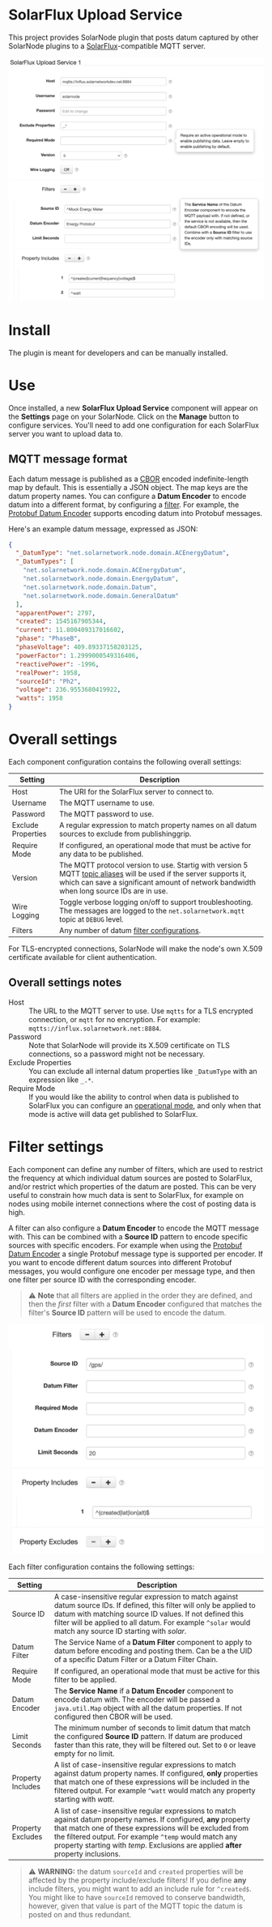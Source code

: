 # SolarFlux Upload Service

This project provides SolarNode plugin that posts datum captured by other SolarNode plugins to a
[SolarFlux][solarflux]-compatible MQTT server.

![SolarFlux overall settings](docs/solarnode-solarflux-upload-settings.png)

# Install

The plugin is meant for developers and can be manually installed.

# Use

Once installed, a new **SolarFlux Upload Service** component will appear on the **Settings** page on
your SolarNode. Click on the **Manage** button to configure services. You'll need to add one
configuration for each SolarFlux server you want to upload data to.


## MQTT message format

Each datum message is published as a [CBOR][cbor] encoded indefinite-length map by default. This is
essentially a JSON object. The map keys are the datum property names. You can configure a 
**Datum Encoder** to encode datum into a different format, by configuring a [filter](#filter-settings).
 For example, the [Protobuf Datum Encoder][protobuf-io] supports encoding datum into Protobuf messages.

Here's an example datum message, expressed as JSON:

```json
{
  "_DatumType": "net.solarnetwork.node.domain.ACEnergyDatum", 
  "_DatumTypes": [
    "net.solarnetwork.node.domain.ACEnergyDatum", 
    "net.solarnetwork.node.domain.EnergyDatum", 
    "net.solarnetwork.node.domain.Datum", 
    "net.solarnetwork.node.domain.GeneralDatum"
  ], 
  "apparentPower": 2797, 
  "created": 1545167905344, 
  "current": 11.800409317016602, 
  "phase": "PhaseB", 
  "phaseVoltage": 409.89337158203125, 
  "powerFactor": 1.2999000549316406, 
  "reactivePower": -1996, 
  "realPower": 1958, 
  "sourceId": "Ph2", 
  "voltage": 236.9553680419922, 
  "watts": 1958
}
```


# Overall settings

Each component configuration contains the following overall settings:

| Setting | Description |
|---------|-------------|
| Host | The URI for the SolarFlux server to connect to. |
| Username | The MQTT username to use. |
| Password | The MQTT password to use. |
| Exclude Properties | A regular expression to match property names on all datum sources to exclude from publishinggrip. |
| Require Mode | If configured, an operational mode that must be active for any data to be published. |
| Version | The MQTT protocol version to use. Startig with version 5 MQTT [topic aliases][mqtt-topic-aliases] will be used if the server supports it, which can save a significant amount of network bandwidth when long source IDs are in use.  |
| Wire Logging | Toggle verbose logging on/off to support troubleshooting. The messages are logged to the `net.solarnetwork.mqtt` topic at `DEBUG` level. |
| Filters | Any number of datum [filter configurations](#filter-settings). |

For TLS-encrypted connections, SolarNode will make the node's own X.509 certificate available for
client authentication.

## Overall settings notes

<dl>
	<dt>Host</dt>
	<dd>The URL to the MQTT server to use. Use <code>mqtts</code> for a TLS encrypted connection,
	or <code>mqtt</code> for no encryption. For example: <code>mqtts://influx.solarnetwork.net:8884</code>.</dd>
	<dt>Password</dt>
	<dd>Note that SolarNode will provide its X.509 certificate on TLS connections, so a password
	might not be necessary.</dd>
	<dt>Exclude Properties</dt>
	<dd>You can exclude all internal datum properties like <code>_DatumType</code> with an expression
	like <code>_.*</code>.</dd>
	<dt>Require Mode</dt>
	<dd>If you would like the ability to control when data is published to SolarFlux you can
	configure an <a href="https://github.com/SolarNetwork/solarnetwork/wiki/SolarNode-Operational-Modes">operational mode</a>,
	and only when that mode is active will data get published to SolarFlux.</dd>
</dl>

# Filter settings

Each component can define any number of filters, which are used to restrict the frequency at which
individual datum sources are posted to SolarFlux, and/or restrict which properties of the datum
are posted. This can be very useful to constrain how much data is sent to SolarFlux, for example
on nodes using mobile internet connections where the cost of posting data is high.

A filter can also configure a **Datum Encoder** to encode the MQTT message with. This can be 
combined with a **Source ID** pattern to encode specific sources with specific encoders. For 
example when using the [Protobuf Datum Encoder][protobuf-io] a single Protobuf message type is
supported per encoder. If you want to encode different datum sources into different Protobuf 
messages, you would configure one encoder per message type, and then one filter per source ID
with the corresponding encoder.

> :warning: **Note** that all filters are applied in the order they are defined, and then the 
> _first_ filter with a **Datum Encoder** configured that matches the filter's **Source ID**
> pattern will be used to encode the datum.

![SolarFlux filter settings](docs/solarnode-solarflux-upload-filter-settings.png)

Each filter configuration contains the following settings:

| Setting | Description |
|---------|-------------|
| Source ID | A case-insensitive regular expression to match against datum source IDs. If defined, this filter will only be applied to datum with matching source ID values. If not defined this filter will be applied to all datum. For example `^solar` would match any source ID starting with _solar_. |
| Datum Filter | The Service Name of a **Datum Filter** component to apply to datum before encoding and posting them. Can be a the UID of a specific Datum Filter or a Datum Filter Chain. |
| Require Mode | If configured, an operational mode that must be active for this filter to be applied. |
| Datum Encoder | The <b>Service Name</b> if a <b>Datum Encoder</b> component to encode datum with. The encoder will be passed a `java.util.Map` object with all the datum properties. If not configured then CBOR will be used. |
| Limit Seconds | The minimum number of seconds to limit datum that match the configured **Source ID** pattern. If datum are produced faster than this rate, they will be filtered out. Set to `0` or leave empty for no limit. |
| Property Includes | A list of  case-insensitive regular expressions to match against datum property names. If configured, **only** properties that match one of these expressions will be included in the filtered output. For example `^watt` would match any property starting with _watt_.  |
| Property Excludes | A list of  case-insensitive regular expressions to match against datum property names. If configured, **any** property that match one of these expressions will be excluded from the filtered output. For example `^temp` would match any property starting with _temp_. Exclusions are applied **after** property inclusions.  |

> :warning: **WARNING:** the datum `sourceId` and `created` properties will be affected by the 
  property include/exclude filters! If you define **any** include filters, you might want to
  add an include rule for `^created$`. You might like to have `sourceId` removed to conserve
  bandwidth, however, given that value is part of the MQTT topic the datum is posted on and thus
  redundant.

[cbor]: http://cbor.io/
[mqtt-topic-aliases]: https://www.hivemq.com/blog/mqtt5-essentials-part10-topic-alias/
[protobuf-io]: ../net.solarnetwork.node.io.protobuf#protobuf-datum-encoderdecoder
[solarflux]: https://github.com/SolarNetwork/solarnetwork/wiki/SolarFlux-API
